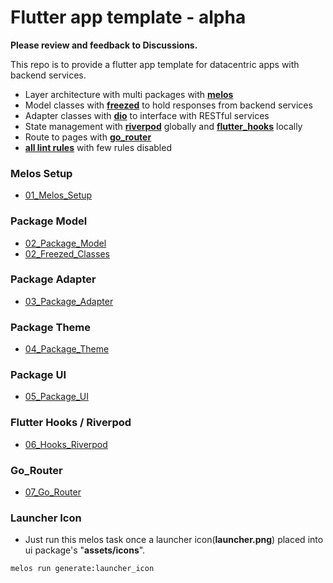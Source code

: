 # Flutter app template - alpha

**Please review and feedback to Discussions.**

This repo is to provide a flutter app template for datacentric apps with backend services. 

 - Layer architecture with multi packages with **[melos](https://pub.dev/packages/melos)**
 - Model classes with **[freezed](https://pub.dev/packages/freezed)** to hold responses from backend services
 - Adapter classes with **[dio](https://pub.dev/packages/dio)** to interface with RESTful services 
 - State management with **[riverpod](https://pub.dev/packages/riverpod)** globally and **[flutter_hooks](https://pub.dev/packages/flutter_hooks)** locally
 - Route to pages with **[go_router](https://pub.dev/packages/go_router)**
 - **[all lint rules](https://pub.dev/packages/all_lint_rules_community)** with few rules disabled
### Melos Setup 
- [01_Melos_Setup](./markdowns/01_melos_setup.md)

### Package Model
- [02_Package_Model](./markdowns/02_package_model.md)
- [02_Freezed_Classes](./markdowns/02_freezed_classes.md)

### Package Adapter
- [03_Package_Adapter](./markdowns/03_package_adapter.md)

### Package Theme
- [04_Package_Theme](./markdowns/04_package_theme.md)

### Package UI
- [05_Package_UI](./markdowns/05_package_ui.md)


### Flutter Hooks / Riverpod
- [06_Hooks_Riverpod](./markdowns/06_hooks_and_riverpod.md)

### Go_Router
- [07_Go_Router](./markdowns/07_go_router.md)

### Launcher Icon
- Just run this melos task once a launcher icon(**launcher.png**) placed into ui package's "**assets/icons**".
```bash
melos run generate:launcher_icon
```
